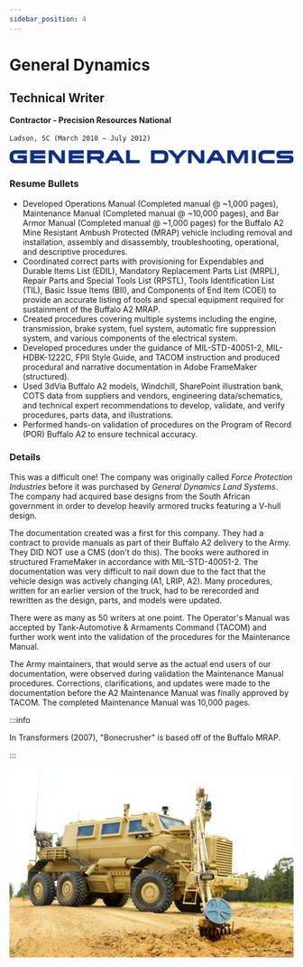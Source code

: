 ```yaml
---
sidebar_position: 4
---
```


# General Dynamics
## Technical Writer
**Contractor - Precision Resources National**

`Ladson, SC (March 2010 – July 2012)`

![General Dynamics](../img/general_dynamics.svg)

### Resume Bullets

- Developed Operations Manual (Completed manual @ ~1,000 pages), Maintenance Manual (Completed manual @
~10,000 pages), and Bar Armor Manual (Completed manual @ ~1,000 pages) for the Buffalo A2 Mine Resistant
Ambush Protected (MRAP) vehicle including removal and installation, assembly and disassembly, troubleshooting,
operational, and descriptive procedures.
- Coordinated correct parts with provisioning for Expendables and Durable Items List (EDIL), Mandatory Replacement
Parts List (MRPL), Repair Parts and Special Tools List (RPSTL), Tools Identification List (TIL), Basic Issue Items
(BII), and Components of End Item (COEI) to provide an accurate listing of tools and special equipment required for
sustainment of the Buffalo A2 MRAP.
- Created procedures covering multiple systems including the engine, transmission, brake system, fuel system,
automatic fire suppression system, and various components of the electrical system.
- Developed procedures under the guidance of MIL-STD-40051-2, MIL-HDBK-1222C, FPII Style Guide, and TACOM
instruction and produced procedural and narrative documentation in Adobe FrameMaker (structured).
- Used 3dVia Buffalo A2 models, Windchill, SharePoint illustration bank, COTS data from suppliers and vendors,
engineering data/schematics, and technical expert recommendations to develop, validate, and verify procedures,
parts data, and illustrations.
- Performed hands-on validation of procedures on the Program of Record (POR) Buffalo A2 to ensure technical
accuracy.

### Details

This was a difficult one!
The company was originally called _Force Protection Industries_ before it was purchased by _General Dynamics Land Systems_.
The company had acquired base designs from the South African government in order to develop heavily armored trucks featuring a V-hull design.

The documentation created was a first for this company. They had a contract to provide manuals as part of their Buffalo A2 delivery to the Army.
They DID NOT use a CMS (don't do this). The books were authored in structured FrameMaker in accordance with MIL-STD-40051-2.
The documentation was very difficult to nail down due to the fact that the vehicle design was actively changing (A1, LRIP, A2).
Many procedures, written for an earlier version of the truck, had to be rerecorded and rewritten as the design, parts, and models were updated.

There were as many as 50 writers at one point.
The Operator's Manual was accepted by Tank-Automotive & Armaments Command (TACOM) and further work went into the validation of the procedures for the Maintenance Manual.

The Army maintainers, that would serve as the actual end users of our documentation, were observed during validation the Maintenance Manual procedures.
Corrections, clarifications, and updates were made to the documentation before the A2 Maintenance Manual was finally approved by TACOM.  The completed Maintenance Manual was 10,000 pages.

:::info

In Transformers (2007), "Bonecrusher" is based off of the Buffalo MRAP.

:::

![Buffalo](../img/buffalo.jpg)